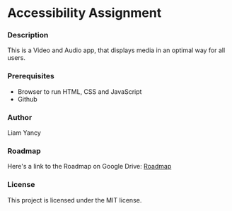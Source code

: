 # Accessibility Assignment

### Description
This is a Video and Audio app, that displays media in an optimal way for all users.

### Prerequisites
- Browser to run HTML, CSS and JavaScript
- Github

### Author
Liam Yancy

### Roadmap
 Here's a link to the Roadmap on Google Drive: [Roadmap](https://docs.google.com/document/d/1fbf2LtFY1gkQrj8gJ08A50mxCihbZe8d2fXQUnGNot4/edit?usp=sharing)
 
### License
This project is licensed under the MIT license.
